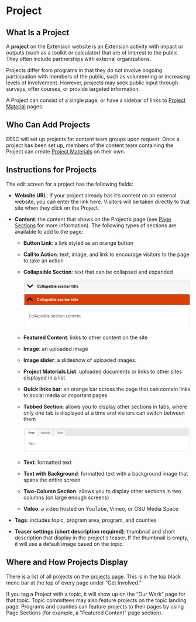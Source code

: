# Project

## What Is a Project

A **project** on the Extension website is an Extension activity with impact or outputs (such as a toolkit or calculator) that are of interest to the public. They often include partnerships with external organizations.

Projects differ from programs in that they do not involve ongoing participation with members of the public, such as volunteering or increasing levels of involvement. However, projects may seek public input through surveys, offer courses, or provide targeted information.

A Project can consist of a single page, or have a sidebar of links to [Project Material](project-material.md) pages.

## Who Can Add Projects

EESC will set up projects for content team groups upon request. Once a project has been set up, members of the content team containing the Project can create [Project Materials](project-material.md) on their own.

## Instructions for Projects

The edit screen for a project has the following fields:

  - **Website URL**: If your project already has it’s content on an external website, you can enter the link here. Visitors will be taken directly to that site when they click on the Project.
  - **Content**: the content that shows on the Project’s page (see [Page Sections](../using-site.md#page-sections) for more information). The following types of sections are available to add to the page:
    - **Button Link**: a link styled as an orange button
    - **Call to Action**: text, image, and link to encourage visitors to the page to take an action
    - **Collapsible Section**: text that can be collapsed and expanded

      ![Collapsible Section Screenshot](../images/collapsible-section.png)

    - **Featured Content**: links to other content on the site
    - **Image**: an uploaded image
    - **Image slider**: a slideshow of uploaded images.
    - **Project Materials List**: uploaded documents or links to other sites displayed in a list
    - **Quick links bar**: an orange bar across the page that can contain links to social media or important pages
    - **Tabbed Section**: allows you to display other sections in tabs, where only one tab is displayed at a time and visitors can switch between them

      ![Tabbed Section Screenshot](../images/tabbed-section.png)

    - **Text**: formatted text
    - **Text with Background**: formatted text with a background image that spans the entire screen
    - **Two-Column Section**: allows you to display other sections in two columns (on large enough screens)
    - **Video**: a video hosted on YouTube, Vimeo, or OSU Media Space

  - **Tags**: includes topic, program area, program, and counties
  - **Teaser settings (short description required)**: thumbnail and short description that display in the project's teaser. If the thumbnail is empty, it will use a default image based on the topic.

## Where and How Projects Display

There is a list of all projects on the [projects page](https://extension.oregonstate.edu/projects). This is in the top black menu bar at the top of every page under “Get Involved.”

If you tag a Project with a topic, it will show up on the “Our Work” page for that topic. Topic committees may also feature projects on the topic landing page. Programs and counties can feature projects to their pages by using Page Sections (for example, a "Featured Content" page section).
